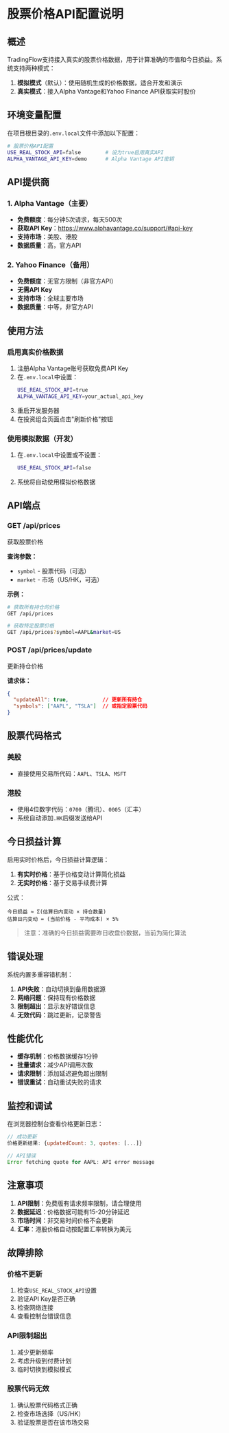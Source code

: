# 股票价格API配置说明

## 概述

TradingFlow支持接入真实的股票价格数据，用于计算准确的市值和今日损益。系统支持两种模式：

1. **模拟模式**（默认）：使用随机生成的价格数据，适合开发和演示
2. **真实模式**：接入Alpha Vantage和Yahoo Finance API获取实时股价

## 环境变量配置

在项目根目录的`.env.local`文件中添加以下配置：

```bash
# 股票价格API配置
USE_REAL_STOCK_API=false        # 设为true启用真实API
ALPHA_VANTAGE_API_KEY=demo      # Alpha Vantage API密钥
```

## API提供商

### 1. Alpha Vantage（主要）
- **免费额度**：每分钟5次请求，每天500次
- **获取API Key**：https://www.alphavantage.co/support/#api-key
- **支持市场**：美股、港股
- **数据质量**：高，官方API

### 2. Yahoo Finance（备用）
- **免费额度**：无官方限制（非官方API）
- **无需API Key**
- **支持市场**：全球主要市场
- **数据质量**：中等，非官方API

## 使用方法

### 启用真实价格数据

1. 注册Alpha Vantage账号获取免费API Key
2. 在`.env.local`中设置：
   ```bash
   USE_REAL_STOCK_API=true
   ALPHA_VANTAGE_API_KEY=your_actual_api_key
   ```
3. 重启开发服务器
4. 在投资组合页面点击"刷新价格"按钮

### 使用模拟数据（开发）

1. 在`.env.local`中设置或不设置：
   ```bash
   USE_REAL_STOCK_API=false
   ```
2. 系统将自动使用模拟价格数据

## API端点

### GET /api/prices
获取股票价格

**查询参数：**
- `symbol` - 股票代码（可选）
- `market` - 市场（US/HK，可选）

**示例：**
```bash
# 获取所有持仓的价格
GET /api/prices

# 获取特定股票价格
GET /api/prices?symbol=AAPL&market=US
```

### POST /api/prices/update
更新持仓价格

**请求体：**
```json
{
  "updateAll": true,           // 更新所有持仓
  "symbols": ["AAPL", "TSLA"]  // 或指定股票代码
}
```

## 股票代码格式

### 美股
- 直接使用交易所代码：`AAPL`、`TSLA`、`MSFT`

### 港股
- 使用4位数字代码：`0700`（腾讯）、`0005`（汇丰）
- 系统自动添加`.HK`后缀发送给API

## 今日损益计算

启用实时价格后，今日损益计算逻辑：

1. **有实时价格**：基于价格变动计算简化损益
2. **无实时价格**：基于交易手续费计算

公式：
```
今日损益 ≈ Σ(估算日内变动 × 持仓数量)
估算日内变动 = (当前价格 - 平均成本) × 5%
```

> 注意：准确的今日损益需要昨日收盘价数据，当前为简化算法

## 错误处理

系统内置多重容错机制：

1. **API失败**：自动切换到备用数据源
2. **网络问题**：保持现有价格数据
3. **限制超出**：显示友好错误信息
4. **无效代码**：跳过更新，记录警告

## 性能优化

- **缓存机制**：价格数据缓存1分钟
- **批量请求**：减少API调用次数
- **请求限制**：添加延迟避免超出限制
- **错误重试**：自动重试失败的请求

## 监控和调试

在浏览器控制台查看价格更新日志：

```javascript
// 成功更新
价格更新结果: {updatedCount: 3, quotes: [...]}

// API错误
Error fetching quote for AAPL: API error message
```

## 注意事项

1. **API限制**：免费版有请求频率限制，请合理使用
2. **数据延迟**：价格数据可能有15-20分钟延迟
3. **市场时间**：非交易时间价格不会更新
4. **汇率**：港股价格自动按配置汇率转换为美元

## 故障排除

### 价格不更新
1. 检查`USE_REAL_STOCK_API`设置
2. 验证API Key是否正确
3. 检查网络连接
4. 查看控制台错误信息

### API限制超出
1. 减少更新频率
2. 考虑升级到付费计划
3. 临时切换到模拟模式

### 股票代码无效
1. 确认股票代码格式正确
2. 检查市场选择（US/HK）
3. 验证股票是否在该市场交易 
